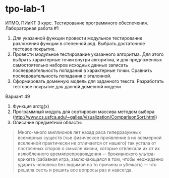 # tpo-lab-1
ИТМО, ПИиКТ 3 курс. Тестирование программного обеспечения. Лабораторная работа #1

1. Для указанной функции провести модульное тестирование разложения функции в степенной ряд. Выбрать достаточное тестовое покрытие.
2. Провести модульное тестирование указанного алгоритма. Для этого выбрать характерные точки внутри алгоритма, и для предложенных самостоятельно наборов исходных данных записать последовательность попадания в характерные точки. Сравнить последовательность попадания с эталонной.
3. Сформировать доменную модель для заданного текста.  Разработать тестовое покрытие для данной доменной модели

Вариант 49
1. Функция arctg(x)
2. Программный модуль для сортировки массива методом выбора (http://www.cs.usfca.edu/~galles/visualization/ComparisonSort.html)
3. Описание предметной области:
> Много-много миллионов лет назад раса гиперразумных всемерных существ (чье физическое проявление в их всемерной вселенной практически не отличается от нашего) так устала от постоянных споров о смысле жизни, которые отвлекали их от их излюбленного времяпрепровождения -- брокианского ультра-крикета (забавная игра, заключающаяся в том, чтобы неожиданно ударить человека без видимой на то причины и убежать) -- что решила сесть и решить все вопросы раз и навсегда. 
